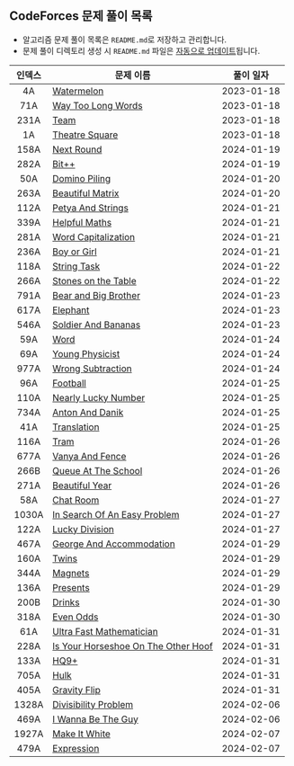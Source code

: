 ## CodeForces 문제 풀이 목록 
- 알고리즘 문제 풀이 목록은 `README.md`로 저장하고 관리합니다.
- 문제 풀이 디렉토리 생성 시 `README.md` 파일은 [자동으로 업데이트](https://github.com/emayom/codeforces/tree/cf-cli)됩니다.

| 인덱스 | 문제 이름 | 풀이 일자 |
|:-:|-|-|
| 4A | [Watermelon](./problems/watermelon) | 2023-01-18 |
| 71A | [Way Too Long Words](./problems/way-too-long-words)| 2023-01-18 |
| 231A | [Team](./problems/team/) | 2023-01-18|
| 1A | [Theatre Square](./problems/theatre-square/) | 2023-01-18 |
| 158A | [Next Round](./problems/next-round) | 2024-01-19 | 
| 282A | [Bit++](./problems/bit++) | 2024-01-19 | 
| 50A | [Domino Piling](./problems/domino-piling) | 2024-01-20 | 
| 263A | [Beautiful Matrix](./problems/beautiful-matrix) | 2024-01-20 | 
| 112A | [Petya And Strings](./problems/petya-and-strings) | 2024-01-21 | 
| 339A | [Helpful Maths](./problems/helpful-maths) | 2024-01-21 | 
| 281A | [Word Capitalization](./problems/word-capitalization) | 2024-01-21 | 
| 236A | [Boy or Girl](./problems/boy-or-girl) | 2024-01-21 | 
| 118A | [String Task](./problems/string-task) | 2024-01-22 | 
| 266A | [Stones on the Table](./problems/stones-on-the-table) | 2024-01-22 | 
| 791A | [Bear and Big Brother](./problems/bear-and-big-brother) | 2024-01-23 | 
| 617A | [Elephant](./problems/elephant) | 2024-01-23 | 
| 546A | [Soldier And Bananas](./problems/soldier-and-bananas) | 2024-01-23 | 
| 59A | [Word](./problems/word) | 2024-01-24 | 
| 69A | [Young Physicist](./problems/young-physicist) | 2024-01-24 | 
| 977A | [Wrong Subtraction](./problems/wrong-subtraction) | 2024-01-24 | 
| 96A | [Football](./problems/football) | 2024-01-25 | 
| 110A | [Nearly Lucky Number](./problems/nearly-lucky-number) | 2024-01-25 | 
| 734A | [Anton And Danik](./problems/anton-and-danik) | 2024-01-25 | 
| 41A | [Translation](./problems/translation) | 2024-01-25 | 
| 116A | [Tram](./problems/tram) | 2024-01-26 | 
| 677A | [Vanya And Fence](./problems/vanya-and-fence) | 2024-01-26 | 
| 266B | [Queue At The School](./problems/queue-at-the-school) | 2024-01-26 | 
| 271A | [Beautiful Year](./problems/beautiful-year) | 2024-01-26 | 
| 58A | [Chat Room](./problems/chat-room) | 2024-01-27 | 
| 1030A | [In Search Of An Easy Problem](./problems/in-search-of-an-easy-problem) | 2024-01-27 | 
| 122A | [Lucky Division](./problems/lucky-division) | 2024-01-27 | 
| 467A | [George And Accommodation](./problems/george-and-accommodation) | 2024-01-29 | 
| 160A | [Twins](./problems/twins) | 2024-01-29 | 
| 344A | [Magnets](./problems/magnets) | 2024-01-29 | 
| 136A | [Presents](./problems/presents) | 2024-01-29 | 
| 200B | [Drinks](./problems/drinks) | 2024-01-30 | 
| 318A | [Even Odds](./problems/even-odds) | 2024-01-30 | 
| 61A | [Ultra Fast Mathematician](./problems/ultra-fast-mathematician) | 2024-01-31 | 
| 228A | [Is Your Horseshoe On The Other Hoof](./problems/is-your-horseshoe-on-the-other-hoof) | 2024-01-31 | 
| 133A | [HQ9+](./problems/HQ9+) | 2024-01-31 | 
| 705A | [Hulk](./problems/hulk) | 2024-01-31 | 
| 405A | [Gravity Flip](./problems/gravity-flip) | 2024-01-31 | 
| 1328A | [Divisibility Problem](./problems/divisibility-problem) | 2024-02-06 | 
| 469A | [I Wanna Be The Guy](./problems/i-wanna-be-the-guy) | 2024-02-06 | 
| 1927A | [Make It White](./problems/make-it-white) | 2024-02-07 | 
| 479A | [Expression](./problems/expression) | 2024-02-07 | 
